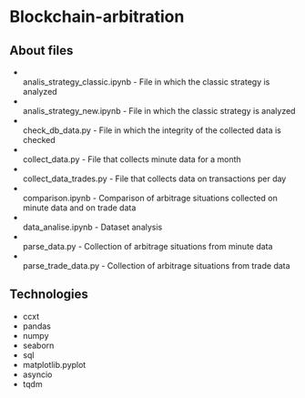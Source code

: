 # Blockchain-arbitration

## About files
<ul>
  <li><br/>analis_strategy_classic.ipynb - File in which the classic strategy is analyzed</li>
  <li><br/>analis_strategy_new.ipynb - File in which the classic strategy is analyzed</li>
  <li><br/>check_db_data.py - File in which the integrity of the collected data is checked</li>
  <li><br/>collect_data.py - File that collects minute data for a month</li>
  <li><br/>collect_data_trades.py - File that collects data on transactions per day</li>
  <li><br/>comparison.ipynb - Comparison of arbitrage situations collected on minute data and on trade data</li>
  <li><br/>data_analise.ipynb - Dataset analysis</li>
  <li><br/>parse_data.py - Collection of arbitrage situations from minute data</li>
  <li><br/>parse_trade_data.py - Collection of arbitrage situations from trade data</li>
</ul>

## Technologies
<ul>
  <li>ccxt</li>
  <li>pandas</li>
  <li>numpy</li>
  <li>seaborn</li>
  <li>sql</li>
  <li>matplotlib.pyplot</li>
  <li>asyncio</li>
  <li>tqdm</li>
</ul>
